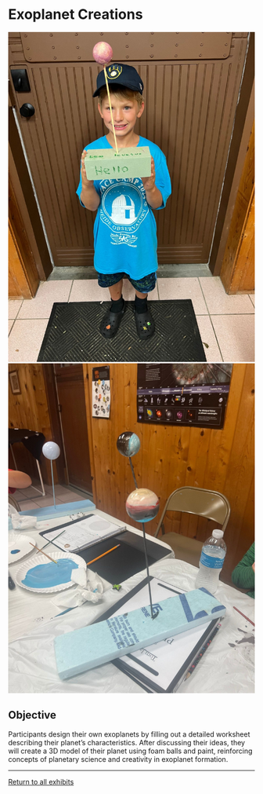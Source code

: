 # Exoplanet Creations

![Exoplanet Creations](../images/exoplanet.jpg)
![Exoplanet Creations](../images/exoplanet-2.jpg)

## Objective

Participants design their own exoplanets by filling out a detailed worksheet describing their planet’s characteristics. 
After discussing their ideas, they will create a 3D model of their planet using foam balls and paint, 
reinforcing concepts of planetary science and creativity in exoplanet formation.

---
[Return to all exhibits](../README.md)
